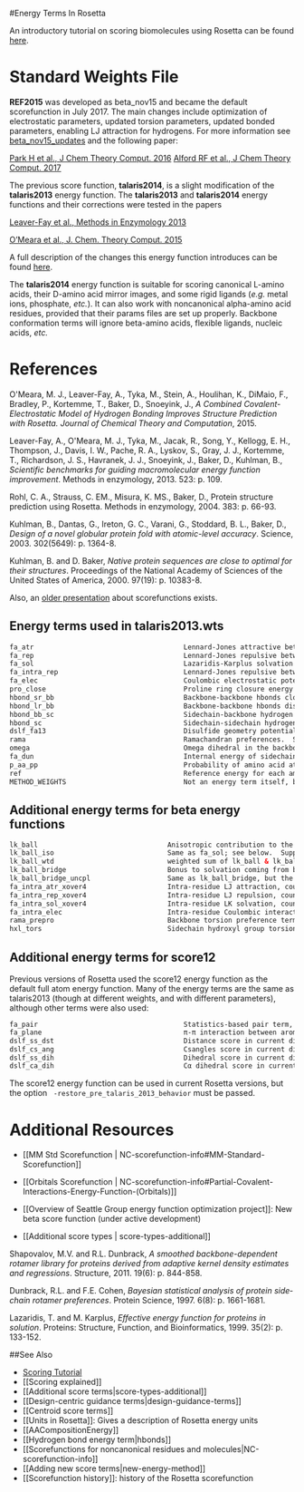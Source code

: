 #Energy Terms In Rosetta 

An introductory tutorial on scoring biomolecules using Rosetta can be found [here](https://www.rosettacommons.org/demos/latest/tutorials/scoring/scoring).

Standard Weights File
=====================

**REF2015** was developed as beta_nov15 and became the default scorefunction in July 2017. The main changes include  optimization of electrostatic parameters, updated torsion parameters, updated bonded parameters, enabling LJ attraction for hydrogens. For more information see [beta_nov15_updates](https://www.rosettacommons.org/docs/latest/rosetta_basics/scoring/Updates-beta-nov15) and the following paper:

[Park H et al., J Chem Theory Comput. 2016](https://pubs.acs.org/doi/abs/10.1021/acs.jctc.6b00819)
[Alford RF et al., J Chem Theory Comput. 2017](https://pubs.acs.org/doi/abs/10.1021/acs.jctc.7b00125)

The previous score function, **talaris2014**, is a slight modification of the **talaris2013** energy function. The **talaris2013** and **talaris2014** energy functions and their corrections were tested in the papers 

[Leaver-Fay et al., Methods in Enzymology 2013](http://www.ncbi.nlm.nih.gov/pmc/articles/PMC3724755/)

[O’Meara et al., J. Chem. Theory Comput. 2015](https://dx.doi.org/10.1021/ct500864r)  

A full description of the changes this energy function introduces can be found [here](https://www.rosettacommons.org/node/3508#comment-6946).  

The **talaris2014** energy function is suitable for scoring canonical L-amino acids, their D-amino acid mirror images, and some rigid ligands (_e.g._ metal ions, phosphate, _etc._).  It can also work with noncanonical alpha-amino acid residues, provided that their params files are set up properly.  Backbone conformation terms will ignore beta-amino acids, flexible ligands, nucleic acids, _etc._

References
==========

O'Meara, M. J., Leaver-Fay, A., Tyka, M., Stein, A., Houlihan, K., DiMaio, F., Bradley, P., Kortemme, T., Baker, D., Snoeyink, J.,
_A Combined Covalent-Electrostatic Model of Hydrogen Bonding Improves Structure Prediction with Rosetta. Journal of Chemical Theory and Computation_, 2015.

Leaver-Fay, A., O'Meara, M. J., Tyka, M., Jacak, R., Song, Y., Kellogg, E. H., Thompson, J., Davis, I. W., Pache, R. A., Lyskov, S., Gray, J. J., Kortemme, T., Richardson, J. S., Havranek, J. J., Snoeyink, J., Baker, D., Kuhlman, B., _Scientific benchmarks for guiding macromolecular energy function improvement_. Methods in enzymology, 2013. 523: p. 109.

Rohl, C. A., Strauss, C. EM., Misura, K. MS., Baker, D., Protein structure prediction using Rosetta. Methods in enzymology, 2004. 383: p. 66-93.

Kuhlman, B., Dantas, G., Ireton, G. C., Varani, G., Stoddard, B. L., Baker, D., _Design of a novel globular protein fold with atomic-level accuracy_. Science, 2003. 302(5649): p. 1364-8.

Kuhlman, B. and D. Baker, _Native protein sequences are close to optimal for their structures_. Proceedings of the National Academy of Sciences of the United States of America, 2000. 97(19): p. 10383-8.

Also, an [older presentation](http://www.rosettadesigngroup.com/workshops/RCW2007/presentations/GlennRosettacon2007.ppt) about scorefunctions exists.

Energy terms used in talaris2013.wts
-------------------------------------

```html
fa_atr                                     Lennard-Jones attractive between atoms in different residues.  Supports canonical and noncanonical residue types.
fa_rep                                     Lennard-Jones repulsive between atoms in different residues.  Supports canonical and noncanonical residue types.
fa_sol                                     Lazaridis-Karplus solvation energy.  Supports canonical and noncanonical residue types.
fa_intra_rep                               Lennard-Jones repulsive between atoms in the same residue.  Supports canonical and noncanonical residue types.
fa_elec                                    Coulombic electrostatic potential with a distance-dependent dielectric.  Supports canonical and noncanonical residue types.
pro_close                                  Proline ring closure energy and energy of psi angle of preceding residue.  Supports D- or L-proline, plus D- or L-oligourea-proline.
hbond_sr_bb                                Backbone-backbone hbonds close in primary sequence.  All hydrogen bonding terms support canonical and noncanonical types.
hbond_lr_bb                                Backbone-backbone hbonds distant in primary sequence.
hbond_bb_sc                                Sidechain-backbone hydrogen bond energy.
hbond_sc                                   Sidechain-sidechain hydrogen bond energy.
dslf_fa13                                  Disulfide geometry potential.  Supports D- and L-cysteine disulfides, plus homocysteine disulfides or disulfides involving beta-3-cysteine.
rama                                       Ramachandran preferences.  Supports only the 20 canonical alpha-amino acids and their mirror images.
omega                                      Omega dihedral in the backbone. A Harmonic constraint on planarity with standard deviation of ~6 deg.  Supports alpha-amino acids, beta-amino acids, and oligoureas.  In the case of oligoureas, both amide bonds (called "mu" and "omega" in Rosetta) are constarined to planarity.
fa_dun                                     Internal energy of sidechain rotamers as derived from Dunbrack's statistics (2010 Rotamer Library used in Talaris2013).  Supports any residue type for which a rotamer library is avalable.
p_aa_pp                                    Probability of amino acid at Φ/Ψ.  Supports only the 20 canonical alpha-amino acids and their mirror images.
ref                                        Reference energy for each amino acid. Balances internal energy of amino acid terms.  Plays role in design.  Supports only the 20 canonical alpha-amino acids and their mirror images.
METHOD_WEIGHTS                             Not an energy term itself, but the parameters for each amino acid used by the ref energy term.  A value is provided for each of the 20 canonical alpha-amino acids.  The same value is applied for the equivalent mirror-image D-amino acid.
```

Additional energy terms for beta energy functions <a name="[beta_july15/beta_nov15/beta_nov16]" />
---------------------------------------

```html
lk_ball                                Anisotropic contribution to the solvation.  Supports arbitrary residue types.
lk_ball_iso                            Same as fa_sol; see below.  Supports arbitrary residue types.
lk_ball_wtd                            weighted sum of lk_ball & lk_ball_iso (w1*lk_ball + w2*lk_ball_iso); w2 is negative so that anisotropic contribution(lk_ball) replaces some portion of isotropic contribution (fa_sol=lk_ball_iso).  Supports arbitrary residue types.
lk_ball_bridge                         Bonus to solvation coming from bridging waters, measured by overlap of the "balls" from two interacting polar atoms.  Supports arbitrary residue types.
lk_ball_bridge_uncpl                   Same as lk_ball_bridge, but the value is uncoupled with dGfree (i.e. constant bonus, whereas lk_ball_bridge is proportional to dGfree values).  Supports arbitrary residue types.            
fa_intra_atr_xover4                    Intra-residue LJ attraction, counted for the atom-pairs beyond torsion-relationship.  Supports arbitrary residues types.
fa_intra_rep_xover4                    Intra-residue LJ repulsion, counted for the atom-pairs beyond torsion-relationship.  Supports arbitrary residues types.
fa_intra_sol_xover4                    Intra-residue LK solvation, counted for the atom-pairs beyond torsion-relationship.  Supports arbitrary residues types.                 
fa_intra_elec                          Intra-residue Coulombic interaction, counted for the atom-pairs beyond torsion-relationship.  Supports arbitrary residues types.
rama_prepro                            Backbone torsion preference term that takes into account of whether preceding amono acid is Proline or not.  Currently supports the 20 canonical alpha-amino acids, their mirror-image D-amino acids, oligoureas, and N-methyl amino acids.  Arbitrary new building-blocks can also be supported provided that an N-dimensional mainchain potential can be generated somehow.
hxl_tors                               Sidechain hydroxyl group torsion preference for Ser/Thr/Tyr, supersedes yhh_planarity (that covers L- and D-Tyr only).
```

Additional energy terms for score12 <a name="score12" />
-----------------------------------

Previous versions of Rosetta used the score12 energy function as the default full atom energy function. Many of the energy terms are the same as talaris2013 (though at different weights, and with different parameters), although other terms were also used:

```html
fa_pair                                    Statistics-based pair term, favors salt bridges (replaced by fa_elec in talaris2013).  Supported only the 20 canonical alpha-amino acids.
fa_plane                                   π-π interaction between aromatic groups, by default = 0.
dslf_ss_dst                                Distance score in current disulfide (replaced by dslf_fa13 in talaris2013).
dslf_cs_ang                                Csangles score in current disulfide (replaced by dslf_fa13 in talaris2013).
dslf_ss_dih                                Dihedral score in current disulfide (replaced by dslf_fa13 in talaris2013).
dslf_ca_dih                                Cα dihedral score in current disulfide (replaced by dslf_fa13 in talaris2013).
```

The score12 energy function can be used in current Rosetta versions, but the option <code> -restore_pre_talaris_2013_behavior</code> must be passed.


Additional Resources
=====================

*  [[MM Std Scorefunction | NC-scorefunction-info#MM-Standard-Scorefunction]]

*  [[Orbitals Scorefunction | NC-scorefunction-info#Partial-Covalent-Interactions-Energy-Function-(Orbitals)]]

*  [[Overview of Seattle Group energy function optimization project]]: New beta score function (under active development)

*  [[Additional score types | score-types-additional]]


Shapovalov, M.V. and R.L. Dunbrack, _A smoothed backbone-dependent rotamer library for proteins derived from adaptive kernel density estimates and regressions_. Structure, 2011. 19(6): p. 844-858.

Dunbrack, R.L. and F.E. Cohen, _Bayesian statistical analysis of protein side‐chain rotamer preferences_. Protein Science, 1997. 6(8): p. 1661-1681.

Lazaridis, T. and M. Karplus, _Effective energy function for proteins in solution_. Proteins: Structure, Function, and Bioinformatics, 1999. 35(2): p. 133-152.

##See Also

* [Scoring Tutorial](https://www.rosettacommons.org/demos/latest/tutorials/scoring/scoring)
* [[Scoring explained]]
* [[Additional score terms|score-types-additional]]
* [[Design-centric guidance terms|design-guidance-terms]]
* [[Centroid score terms]]
* [[Units in Rosetta]]: Gives a description of Rosetta energy units
* [[AACompositionEnergy]]
* [[Hydrogen bond energy term|hbonds]]
* [[Scorefunctions for noncanonical residues and molecules|NC-scorefunction-info]]
* [[Adding new score terms|new-energy-method]]
* [[Scorefunction history]]: history of the Rosetta scorefunction
